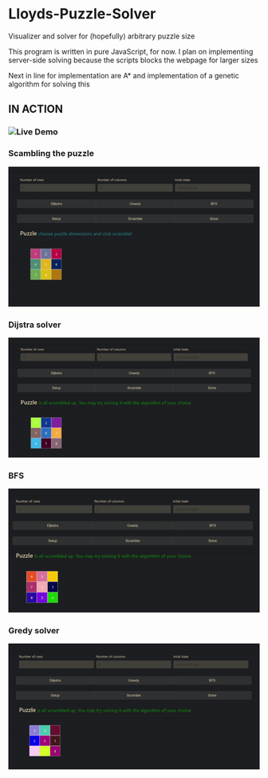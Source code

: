 # Lloyds-Puzzle-Solver
Visualizer and solver for (hopefully) arbitrary puzzle size

This program is written in pure JavaScript, for now. I plan on implementing server-side solving because the scripts blocks the webpage for larger sizes

Next in line for implementation are A* and implementation of a genetic algorithm for solving this

## IN ACTION
### ![Live Demo](https://rentorious.github.io/Lloyds-Puzzle-Solver/)
### Scambling the puzzle
![Scramble puzzle gif](./gifs/scramble.gif "Scramble puzzle")
### Dijstra solver
![Djistra solving gif](./gifs/dijkstra.gif "Djistra solver")
### BFS
![BFS solving gif](./gifs/bfs.gif "BFS solver")
### Gredy solver
![Greedy solving gif](./gifs/greedy.gif "geedy fail solver")
